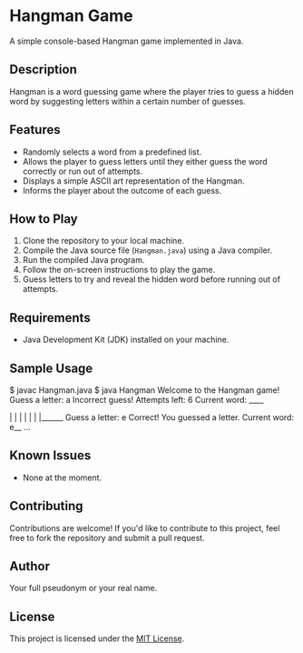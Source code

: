 # Hangman Game

A simple console-based Hangman game implemented in Java.

## Description

Hangman is a word guessing game where the player tries to guess a hidden word by suggesting letters within a certain number of guesses.

## Features

- Randomly selects a word from a predefined list.
- Allows the player to guess letters until they either guess the word correctly or run out of attempts.
- Displays a simple ASCII art representation of the Hangman.
- Informs the player about the outcome of each guess.

## How to Play

1. Clone the repository to your local machine.
2. Compile the Java source file (`Hangman.java`) using a Java compiler.
3. Run the compiled Java program.
4. Follow the on-screen instructions to play the game.
5. Guess letters to try and reveal the hidden word before running out of attempts.

## Requirements

- Java Development Kit (JDK) installed on your machine.

## Sample Usage

$ javac Hangman.java
$ java Hangman
Welcome to the Hangman game!
Guess a letter: a
Incorrect guess! Attempts left: 6
Current word: ____

| |
|
|
|
|
|______
Guess a letter: e
Correct! You guessed a letter.
Current word: e__
...

## Known Issues

- None at the moment.

## Contributing

Contributions are welcome! If you'd like to contribute to this project, feel free to fork the repository and submit a pull request.

## Author

Your full pseudonym or your real name.

## License

This project is licensed under the [MIT License](LICENSE).
